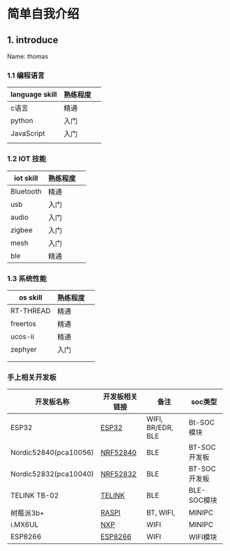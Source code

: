 # 简单自我介绍

## 1. introduce

Name: thomas

### 1.1  编程语言

| language skill | 熟练程度 |      |
| -------------- | -------- | ---- |
| c语言          | 精通     |      |
| python         | 入门     |      |
|JavaScript      | 入门         |      |
|                |          |      |



### 1.2 IOT 技能

| iot skill | 熟练程度 |      |
| --------- | -------- | ---- |
| Bluetooth | 精通     |      |
| usb       | 入门     |      |
| audio     | 入门     |      |
| zigbee    | 入门     |      |
| mesh      | 入门     |      |
| ble       | 精通     |      |



### 1.3 系统性能

| os skill  | 熟练程度 |      |
| --------- | -------- | ---- |
| RT-THREAD | 精通     |      |
| freertos  | 精通     |      |
| ucos-ii   | 精通     |      |
| zephyer   | 入门     |      |
|           |          |      |
|           |          |      |



### 手上相关开发板

| 开发板名称            | 开发板相关链接                                               | 备注              | soc类型      |
| --------------------- | ------------------------------------------------------------ | ----------------- | ------------ |
| ESP32                 | [ESP32](https://item.taobao.com/item.htm?spm=a1z09.2.0.0.434a2e8dU7Ucwm&amp;id=548905088891&amp;_u=3jg78f0903) | WIFI, BR/EDR, BLE | Bt-SOC模块   |
| Nordic52840(pca10056) | [NRF52840](https://www.mouser.cn/new/nordic-semiconductor/nordic-nrf52840-dev-kit/) | BLE               | BT-SOC开发板 |
| Nordic52832(pca10040) | [NRF52832](https://www.nordicsemi.com/Software-and-tools/Development-Kits/nRF52-DK) | BLE               | BT-SOC开发板 |
| TELINK TB-02          | [TELINK](https://item.taobao.com/item.htm?spm=a1z09.2.0.0.473b2e8d76ojBJ&id=612917601497&_u=4jg78f8a74) | BLE               | BLE-SOC模块  |
| 树莓派3b+             | [RASPI](https://detail.tmall.com/item.htm?spm=a230r.1.14.9.4d9442a387vd7H&id=608662013747&cm_id=140105335569ed55e27b&abbucket=11) | BT, WIFI,         | MINIPC       |
| i.MX6UL               | [NXP](http://www.myir-tech.com/product/mys_6ulx.htm)         | WIFI              | MINIPC       |
| ESP8266               | [ESP8266](https://www.ai-thinker.com/product/esp8266)        | WIFI              | WIFI模块     |

